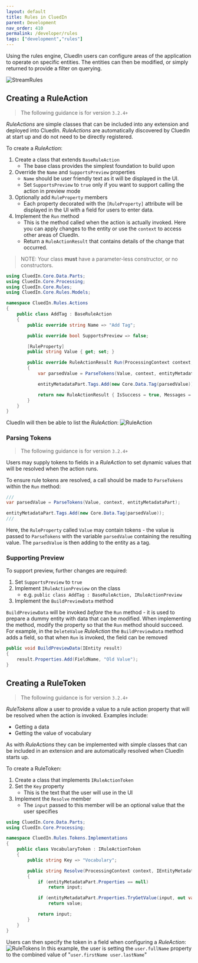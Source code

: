 ```yaml
---
layout: default
title: Rules in CluedIn
parent: Development
nav_order: 410
permalink: /developer/rules
tags: ["development","rules"]
---
```


Using the rules engine, CluedIn users can configure areas of the application to operate on specific entities.
The entities can then be modified, or simply returned to provide a filter on querying.

![StreamRules](../assets/images/development/streamrules.png)

## Creating a RuleAction

> The following guidance is for version `3.2.4+`

_RuleActions_ are simple classes that can be included into any extension and deployed into CluedIn.
_RuleActions_ are automatically discovered by CluedIn at start up and do not
need to be directly registered.

To create a _RuleAction_:
1. Create a class that extends `BaseRuleAction`
    + The base class provides the simplest foundation to build upon
1. Override the `Name` and `SupportsPreview` properties
    + `Name` should be user friendly text as it will be displayed in the UI.
    + Set `SupportsPreview` to `true` only if you want to support calling the action in preview mode
1. Optionally add `RuleProperty` members
    + Each property decorated with the `[RuleProperty]` attribute will be displayed in the UI with a field for users to enter data.
1. Implement the `Run` method
    + This is the method called when the action is actually invoked. Here you can apply changes to the entity or use the `context` to access other areas of CluedIn.
    + Return a `RuleActionResult` that contains details of the change that occurred.

> NOTE: Your class **must** have a parameter-less constructor, or no constructors.

```c#
using CluedIn.Core.Data.Parts;
using CluedIn.Core.Processing;
using CluedIn.Core.Rules;
using CluedIn.Core.Rules.Models;

namespace CluedIn.Rules.Actions
{
    public class AddTag : BaseRuleAction
    {
        public override string Name => "Add Tag";

        public override bool SupportsPreview => false;

        [RuleProperty]
        public string Value { get; set; }

        public override RuleActionResult Run(ProcessingContext context, IEntityMetadataPart entityMetadataPart, bool isPreview)
        {
            var parsedValue = ParseTokens(Value, context, entityMetadataPart);

            entityMetadataPart.Tags.Add(new Core.Data.Tag(parsedValue));

            return new RuleActionResult { IsSuccess = true, Messages = new string[] { $"Added Tag {parsedValue}" } };
        }
    }
}
```

CluedIn will then be able to list the _RuleAction_:
![RuleAction](../assets/images/development/actionlist.png)


### Parsing Tokens
> The following guidance is for version `3.2.4+`

Users may supply tokens to fields in a _RuleAction_ to set dynamic values that will be resolved when the action runs.

To ensure rule tokens are resolved, a call should be made to `ParseTokens` within the `Run` method:
```c#
///
var parsedValue = ParseTokens(Value, context, entityMetadataPart);

entityMetadataPart.Tags.Add(new Core.Data.Tag(parsedValue));
///
```
Here, the `RuleProperty` called `Value` may contain tokens - the value is passed to `ParseTokens` with the variable `parsedValue` containing the resulting value.  The `parsedValue` is then adding to the entity as a tag.

### Supporting Preview
To support preview, further changes are required:
1. Set `SupportsPreview` to `true`
1. Implement `IRuleActionPreview` on the class
    + e.g. `public class AddTag : BaseRuleAction, IRuleActionPreview`
1. Implement the `BuildPreviewData` method

`BuildPreviewData` will be invoked _before_ the `Run` method - it is used to
prepare a dummy entity with data that can be modified.
When implementing the method, modify the property so that the `Run` method should succeed. For example, in the `DeleteValue` _RuleAction_ the `BuildPreviewData` method adds a field, so that when `Run` is invoked, the field can be removed
```c#
public void BuildPreviewData(IEntity result)
{
    result.Properties.Add(FieldName, "Old Value");
}
```

## Creating a RuleToken
> The following guidance is for version `3.2.4+`

_RuleTokens_ allow a user to provide a value to a rule action property that will be resolved when the action is invoked. Examples include:
+ Getting a data
+ Getting the value of vocabulary

As with _RuleActions_ they can be implemented with simple classes that can be included in an extension and are automatically resolved when CluedIn starts up.

To create a RuleToken:
1. Create a class that implements `IRuleActionToken`
1. Set the `Key` property
    + This is the text that the user will use in the UI
1. Implement the `Resolve` member
    + The `input` passed to this member will be an optional value that the user specifies

```c#
using CluedIn.Core.Data.Parts;
using CluedIn.Core.Processing;

namespace CluedIn.Rules.Tokens.Implementations
{
    public class VocabularyToken : IRuleActionToken
    {
        public string Key => "Vocabulary";

        public string Resolve(ProcessingContext context, IEntityMetadataPart entityMetadataPart, string input)
        {
            if (entityMetadataPart.Properties == null)
                return input;

            if (entityMetadataPart.Properties.TryGetValue(input, out var value))
                return value;

            return input;
        }
    }
}
```

Users can then specify the token in a field when configuring a _RuleAction_:
![RuleTokens](../assets/images/development/tokens.png)
In this example, the user is setting the `user.fullName` property to the combined value of "`user.firstName user.lastName`"